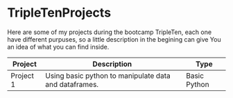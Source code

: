 # TripleTenProjects

Here are some of my projects during the bootcamp TripleTen, each one have different purpuses, so a little description in the begining can give You an idea of what you can find inside.

| Project | Description | Type |
| ------- | ----------- | ---- |
| Project 1 | Using basic python to manipulate data and dataframes. | Basic Python | 
